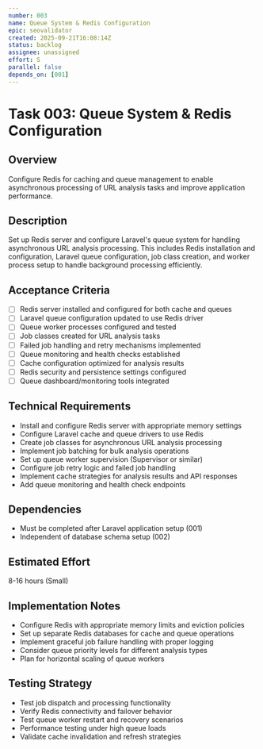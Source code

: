 ```yaml
---
number: 003
name: Queue System & Redis Configuration
epic: seovalidator
created: 2025-09-21T16:08:14Z
status: backlog
assignee: unassigned
effort: S
parallel: false
depends_on: [001]
---
```


# Task 003: Queue System & Redis Configuration

## Overview
Configure Redis for caching and queue management to enable asynchronous processing of URL analysis tasks and improve application performance.

## Description
Set up Redis server and configure Laravel's queue system for handling asynchronous URL analysis processing. This includes Redis installation and configuration, Laravel queue configuration, job class creation, and worker process setup to handle background processing efficiently.

## Acceptance Criteria
- [ ] Redis server installed and configured for both cache and queues
- [ ] Laravel queue configuration updated to use Redis driver
- [ ] Queue worker processes configured and tested
- [ ] Job classes created for URL analysis tasks
- [ ] Failed job handling and retry mechanisms implemented
- [ ] Queue monitoring and health checks established
- [ ] Cache configuration optimized for analysis results
- [ ] Redis security and persistence settings configured
- [ ] Queue dashboard/monitoring tools integrated

## Technical Requirements
- Install and configure Redis server with appropriate memory settings
- Configure Laravel cache and queue drivers to use Redis
- Create job classes for asynchronous URL analysis processing
- Implement job batching for bulk analysis operations
- Set up queue worker supervision (Supervisor or similar)
- Configure job retry logic and failed job handling
- Implement cache strategies for analysis results and API responses
- Add queue monitoring and health check endpoints

## Dependencies
- Must be completed after Laravel application setup (001)
- Independent of database schema setup (002)

## Estimated Effort
8-16 hours (Small)

## Implementation Notes
- Configure Redis with appropriate memory limits and eviction policies
- Set up separate Redis databases for cache and queue operations
- Implement graceful job failure handling with proper logging
- Consider queue priority levels for different analysis types
- Plan for horizontal scaling of queue workers

## Testing Strategy
- Test job dispatch and processing functionality
- Verify Redis connectivity and failover behavior
- Test queue worker restart and recovery scenarios
- Performance testing under high queue loads
- Validate cache invalidation and refresh strategies